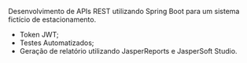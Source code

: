 Desenvolvimento de APIs REST utilizando Spring Boot para um sistema fictício de estacionamento. 
- Token JWT;
- Testes Automatizados;
- Geração de relatório utilizando JasperReports e JasperSoft Studio.
